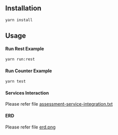 
## Installation

```bash
yarn install
```

## Usage

#### Run Rest Example
```bash
yarn run:rest
```

#### Run Counter Example
```bash
yarn test
```

#### Services Interaction
Please refer file [assessment-service-integration.txt](https://github.com/OpenRnD007/ric-mor/blob/main/assessment-service-integration.txt)


#### ERD
Please refer file [erd.png](https://github.com/OpenRnD007/ric-mor/blob/main/erd.png)